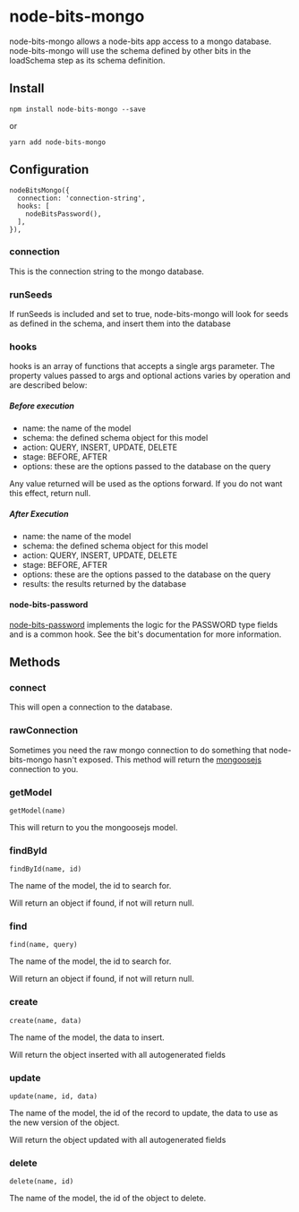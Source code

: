 # node-bits-mongo
node-bits-mongo allows a node-bits app access to a mongo database. node-bits-mongo will use the schema defined by other bits in the loadSchema step as its schema definition.

## Install
```
npm install node-bits-mongo --save
```

or

```
yarn add node-bits-mongo
```

## Configuration
```
nodeBitsMongo({
  connection: 'connection-string',
  hooks: [
    nodeBitsPassword(),
  ],
}),
```

### connection
This is the connection string to the mongo database.

### runSeeds
If runSeeds is included and set to true, node-bits-mongo will look for seeds as defined in the schema, and insert them into the database

### hooks
hooks is an array of functions that accepts a single args parameter. The property values  passed to args and optional actions varies by operation and are described below:

##### Before execution
* name: the name of the model
* schema: the defined schema object for this model
* action: QUERY, INSERT, UPDATE, DELETE
* stage: BEFORE, AFTER
* options: these are the options passed to the database on the query

Any value returned will be used as the options forward. If you do not want this effect, return null.

##### After Execution
* name: the name of the model
* schema: the defined schema object for this model
* action: QUERY, INSERT, UPDATE, DELETE
* stage: BEFORE, AFTER
* options: these are the options passed to the database on the query
* results: the results returned by the database

#### node-bits-password
[node-bits-password](https://github.com/jgretz/node-bits-password) implements the logic for the PASSWORD type fields and is a common hook. See the bit's documentation for more information.

## Methods

### connect
This will open a connection to the database.

### rawConnection
Sometimes you need the raw mongo connection to do something that node-bits-mongo hasn't exposed. This method will return the [mongoosejs](http://mongoosejs.com/) connection to you.

### getModel
```
getModel(name)
```

This will return to you the mongoosejs model.

### findById
```
findById(name, id)
```

The name of the model, the id to search for.

Will return an object if found, if not will return null.

### find
```
find(name, query)
```

The name of the model, the id to search for.

Will return an object if found, if not will return null.

### create
```
create(name, data)
```

The name of the model, the data to insert.

Will return the object inserted with all autogenerated fields

### update
```
update(name, id, data)
```

The name of the model, the id of the record to update, the data to use as the new version of the object.

Will return the object updated with all autogenerated fields

### delete
```
delete(name, id)
```

The name of the model, the id of the object to delete.
